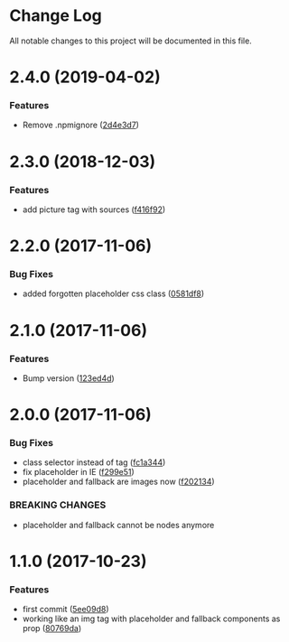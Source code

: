 # Change Log

All notable changes to this project will be documented in this file.

<a name="2.4.0"></a>
# 2.4.0 (2019-04-02)


### Features

* Remove .npmignore ([2d4e3d7](https://github.com/SUI-Components/schibsted-spain-components/commit/2d4e3d7))



<a name="2.3.0"></a>
# 2.3.0 (2018-12-03)


### Features

* add picture tag with sources ([f416f92](https://github.com/SUI-Components/schibsted-spain-components/commit/f416f92))



<a name="2.2.0"></a>
# 2.2.0 (2017-11-06)


### Bug Fixes

* added forgotten placeholder css class ([0581df8](https://github.com/SUI-Components/schibsted-spain-components/commit/0581df8))



<a name="2.1.0"></a>
# 2.1.0 (2017-11-06)


### Features

* Bump version ([123ed4d](https://github.com/SUI-Components/schibsted-spain-components/commit/123ed4d))



<a name="2.0.0"></a>
# 2.0.0 (2017-11-06)


### Bug Fixes

* class selector instead of tag ([fc1a344](https://github.com/SUI-Components/schibsted-spain-components/commit/fc1a344))
* fix placeholder in IE ([f299e51](https://github.com/SUI-Components/schibsted-spain-components/commit/f299e51))
* placeholder and fallback are images now ([f202134](https://github.com/SUI-Components/schibsted-spain-components/commit/f202134))


### BREAKING CHANGES

* placeholder and fallback cannot be nodes anymore



<a name="1.1.0"></a>
# 1.1.0 (2017-10-23)


### Features

* first commit ([5ee09d8](https://github.com/SUI-Components/schibsted-spain-components/commit/5ee09d8))
* working like an img tag with placeholder and fallback components as prop ([80769da](https://github.com/SUI-Components/schibsted-spain-components/commit/80769da))



